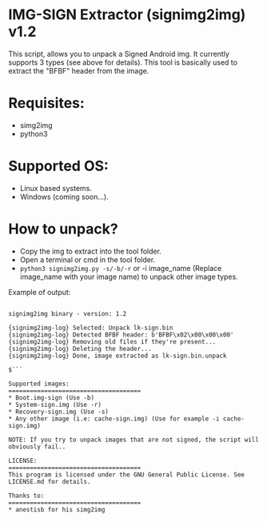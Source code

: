 IMG-SIGN Extractor (signimg2img) v1.2
=====================================
This script, allows you to unpack a Signed Android img. It currently supports 3 types (see above for details). This tool is basically used to extract the "BFBF" header from the image.

Requisites:
=====================================
* simg2img
* python3

Supported OS:
=====================================
* Linux based systems.
* Windows (coming soon...).

How to unpack?
=====================================
* Copy the img to extract into the tool folder.
* Open a terminal or cmd in the tool folder.
* ```python3 signimg2img.py -s/-b/-r``` or -i image_name (Replace image_name with your image name) to unpack other image types.

Example of output:
```$ python3 signimg2img.py -i lk-sign.bin

signimg2img binary - version: 1.2

{signimg2img-log} Selected: Unpack lk-sign.bin
{signimg2img-log} Detected BFBF header: b'BFBF\x02\x00\x00\x00'
{signimg2img-log} Removing old files if they're present...
{signimg2img-log} Deleting the header...
{signimg2img-log} Done, image extracted as lk-sign.bin.unpack

$```

Supported images:
=====================================
* Boot.img-sign (Use -b)
* System-sign.img (Use -r)
* Recovery-sign.img (Use -s)
* Any other image (i.e: cache-sign.img) (Use for example -i cache-sign.img)

NOTE: If you try to unpack images that are not signed, the script will obviously fail..

LICENSE:
=====================================
This program is licensed under the GNU General Public License. See LICENSE.md for details.

Thanks to:
=====================================
* anestisb for his simg2img
